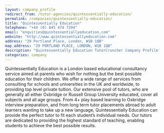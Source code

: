 ```yaml
---
layout: company_profile
redirect_from: /tutor-agencies/quintessentially-education/
permalink: /companies/quintessentially-education/
title: "Quintessentially Education"
telephone: "+44 (0) 845 474 7294"
email: "enquiries@quintessentiallyeducation.com"
website: "http://www.quintessentiallyeducation.com"
address: "29 Portland Place, London, W1B 1QB"
map_address: "29 PORTLAND PLACE, LONDON, W1B 1QB"
description: "Quintessentially Education TutorCruncher Company Profile"
categories: company
---
```

Quintessentially Education is a London based educational consultancy service aimed at parents who wish for nothing but the best possible education for their children. We offer a wide range of services from consulting for schools and universities in the UK and worldwide, to providing top level private tuition. Our extensive pool of tutors, who are generally all either Oxbridge or Russell Group University educated, cover all subjects and all age groups. From 4+ play based learning to Oxbridge interview preparation, and from long term tutor placements abroad to adult learners wanting to take up a new language, Quintessentially Education can provide the perfect tutor to fit each student’s individual needs. Our tutors are dedicated to providing the highest standard of teaching, enabling students to achieve the best possible results.